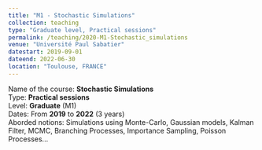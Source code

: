 ```yaml
---
title: "M1 - Stochastic Simulations"
collection: teaching
type: "Graduate level, Practical sessions"
permalink: /teaching/2020-M1-Stochastic_simulations
venue: "Université Paul Sabatier"
datestart: 2019-09-01
dateend: 2022-06-30
location: "Toulouse, FRANCE"
---
```


Name of the course: **Stochastic Simulations**  
Type: **Practical sessions**  
Level: **Graduate** (M1)  
Dates: From **2019** to **2022** (3 years)  
Aborded notions: Simulations using Monte-Carlo, Gaussian models, Kalman Filter, MCMC, Branching Processes, Importance Sampling, Poisson Processes...
